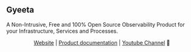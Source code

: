 ## Gyeeta

A Non-Intrusive, Free and 100% Open Source Observability Product for your Infrastructure, Services and Processes.

<p align="center">
<a href="https://gyeeta.io">Website</a>
|
<a href="https://gyeeta.io/docs">Product documentation</a>
|
<a href="https://www.youtube.com/channel/UC6V9TpGjyLJTi9fHh-_9ZSw">Youtube Channel</a> 📘
</p>
